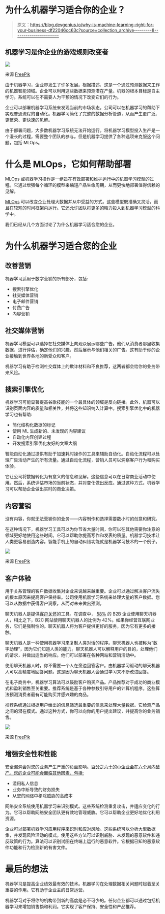 # 为什么机器学习适合你的企业？

> 原文：<https://blog.devgenius.io/why-is-machine-learning-right-for-your-business-df22046cc63c?source=collection_archive---------8----------------------->

## 机器学习是你企业的游戏规则改变者

![](img/9c97f7613cdb440fb51d7b57e841c0c3.png)

来源 [FreePik](https://www.freepik.com/free-vector/people-analyzing-growth-charts_12643932.htm#query=business&position=1&from_view=search)

由于机器学习，企业界发生了许多发展。根据描述，这是一个通过预测数据来工作的机器智能领域。企业可以利用这些数据来预测潜在产量。机器的根本目标是自主学习。系统可以在不需要人为干预的情况下改变它们的行为。

企业可以部署机器学习系统来发现当前的市场状态。公司可以在机器学习的帮助下实现普通流程的自动化。机器学习简化了完整的数据分析管道，从而产生更广泛、更繁荣、更快速的见解。

由于部署问题，大多数机器学习系统无法开始运行。将机器学习模型投入生产是一个漫长的过程，需要整个团队的参与。但是机器学习提供了各种选项来克服这个问题，包括 MLOps。

# 什么是 MLOps，它如何帮助部署

MLOps 或机器学习操作是一组旨在有效部署和维护运行中的机器学习模型的过程。它通过增强每个循环的模型来缩短产品生命周期，从而更快地部署值得信赖的见解。

[MLOps](https://www.verta.ai/) 可以改变企业处理大数据并从中受益的方式。这些模型既准确又灵活，而且在较短的时间框架内运行。它还允许团队将更多的精力投入到机器学习模型的科学中。

我们已经从几个方面讨论了为什么机器学习适合您的企业。

# 为什么机器学习适合您的企业

## 改善营销

机器学习适用于数字营销的所有部分，包括:

*   搜索引擎优化
*   社交媒体营销
*   电子邮件营销
*   付费广告
*   内容营销

## 社交媒体营销

机器学习模型可以选择在社交媒体上向观众展示哪些广告。他们从消费者那里收集数据，进行评估，确定他们的兴趣，然后展示与他们相关的广告。这有助于你的企业接触到世界各地的新受众和客户。

机器学习有助于检测社交媒体上的欺诈材料和不良推荐，这两者都会给你的业务带来风险。

## 搜索引擎优化

机器学习可能显著提高谷歌技能的一个最具体的领域是反向链接。此外，机器可以识别页面内容的质量和相关性，并将这些知识纳入计算中。搜索引擎优化中的机器学习也有帮助:

*   简化结构化数据的标记
*   使用 ML 生成新的、未发现的内容建议
*   自动化内容创建过程
*   开发搜索引擎优化友好的文章大纲

智能自动化通过提供有助于加速耗时操作的工具来辅助自动化。自动化流程可以处理广告活动产生的所有流量。通过自动化流程，营销人员可以洞察客户行为和购买体验。

它让公司将数据转化为有意义的信息和见解。这些信息可以在日常商业活动中使用。然后，系统评估市场的当前状态，并对变化做出反应。通过这种方式，机器学习可以帮助企业做出实时的商业决策。

## 内容营销

没有内容，你就无法营销你的业务——内容制作和选择需要数小时的创意和研究。

在这种情况下，机器学习工具可以为你节省大量时间，你可以在其他需要你注意的领域更好地使用这些时间。它可以帮助你提高写作和发表的质量。机器学习技术让人类更容易创造内容。智能手机上的自动纠错功能就是机器学习技术的一个例子。

![](img/a5aecca7f4865dc7e1e12e2e719cc44e.png)

来源 [FreePik](https://www.freepik.com/free-vector/dashboard-element-collection_6440779.htm?query=business)

## 客户体验

用于关系管理的客户数据收集对企业来说越来越重要。企业可以通过解决客户流失的根本原因来提高客户保持率。公司使用机器学习系统来处理大量的客户数据。您可以从数据中获得客户洞察，从而对未来做出预测。

聊天机器人是提供[客户关怀](https://www.liveagent.com/blog/role-of-machine-learning-in-customer-experience/)的工具。在调查中， [58%](https://www.goboomtown.com/blog/chatbot-statistics-study) 的 B2B 企业使用聊天机器人，相比之下，B2C 网站使用聊天机器人的比例为 42%。如果你经营互联网业务，它们是强制性的。聊天机器人将为客户提供更好的服务，因为它有更多的接触。

聊天机器人是一种使用机器学习来复制人类对话的程序。聊天机器人也被称为“数字助理”，因为它们知道人类的能力。聊天机器人可以解释用户的目的，处理他们的请求，并做出适当的响应。他们可以部署在各种网站和营销活动中。

使用聊天机器人时，你不需要一个人在旁边回答客户。由机器学习驱动的聊天机器人可以高精度地回答问题。这是因为聊天机器人会通过学习来不断改进回答。

在电子商务中，机器学习算法可以鼓励客户购买产品。产品推荐对于成功的商业模式和盈利销售至关重要。推荐系统是基于各种参数引导用户的计算机程序。这些算法预测消费者最有可能购买并感兴趣的商品。

推荐系统通过根据用户给出的信息筛选最重要的信息来处理大量数据。它检测产品之间的潜在模式。通过这种方式，你可以向你的用户提出建议，并提高你的业务销售。

![](img/08e35ed08e7f9cefa9b7c24ad8ff2a46.png)

来源 [FreePik](https://www.freepik.com/free-vector/infographic-business-gray-background_949423.htm?query=business)

## 增强安全性和性能

安全漏洞会对您的业务产生严重的负面影响。[百分之六十的小企业会在六个月内破产。您的企业可能会面临其他因素，包括:](https://cybersecurityventures.com/60-percent-of-small-companies-close-within-6-months-of-being-hacked/)

*   滥用私人信息
*   业务中断导致的财务损失
*   从您的网络中移除威胁的高成本

网络安全系统使用机器学习来识别模式。这些系统检测重复攻击，并适应变化的行为。它可以帮助网络安全团队更有效地管理威胁。它可以帮助企业更好地优化利用资源。

企业可以部署机器学习应用程序来识别和应对风险。这些系统可以分析大型数据集，并发现风险活动的模式。使用这些方法可以识别威胁、未发现的恶意软件和违反政策的行为。算法可以识别试图在终端上运行的恶意软件。它根据已知的恶意软件功能和行为检测新的有害文件。

# 最后的想法

机器学习是提高企业绩效最有效的技术。机器学习在处理数据相关问题时起着至关重要的作用。它有助于企业主的日常运营。

机器学习对于将你的机构带到新的高度是必不可少的。任何企业都可以通过包括机器学习来增加销售额和利润。它实现了客户保持、安全性和产品推荐。